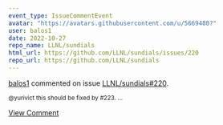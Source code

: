 ```yaml
---
event_type: IssueCommentEvent
avatar: "https://avatars.githubusercontent.com/u/5669480?"
user: balos1
date: 2022-10-27
repo_name: LLNL/sundials
html_url: https://github.com/LLNL/sundials/issues/220
repo_url: https://github.com/LLNL/sundials
---
```


<a href='https://github.com/balos1' target='_blank'>balos1</a> commented on issue <a href='https://github.com/LLNL/sundials/issues/220' target='_blank'>LLNL/sundials#220</a>.

<small>@yurivict this should be fixed by #223. ...</small>

<a href='https://github.com/LLNL/sundials/issues/220' target='_blank'>View Comment</a>